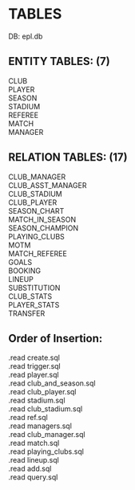 # TABLES

DB: epl.db

## ENTITY TABLES: (7)

CLUB</br>
PLAYER</br>
SEASON</br>
STADIUM</br>
REFEREE</br>
MATCH</br>
MANAGER</br>

## RELATION TABLES: (17)

CLUB_MANAGER</br>
CLUB_ASST_MANAGER</br>
CLUB_STADIUM</br>
CLUB_PLAYER</br>
SEASON_CHART</br>
MATCH_IN_SEASON</br>
SEASON_CHAMPION</br>
PLAYING_CLUBS</br>
MOTM</br>
MATCH_REFEREE</br>
GOALS</br>
BOOKING</br>
LINEUP</br>
SUBSTITUTION</br>
CLUB_STATS</br>
PLAYER_STATS</br>
TRANSFER</br>

## Order of Insertion:

.read create.sql</br>
.read trigger.sql</br>
.read player.sql</br>
.read club_and_season.sql</br>
.read club_player.sql </br>
.read stadium.sql </br>
.read club_stadium.sql 		</br>
.read ref.sql 		</br>
.read managers.sql  </br>
.read club_manager.sql </br>
.read match.sql </br>
.read playing_clubs.sql 	</br>
.read lineup.sql  	</br>
.read add.sql 		</br>
.read query.sql 	</br>
